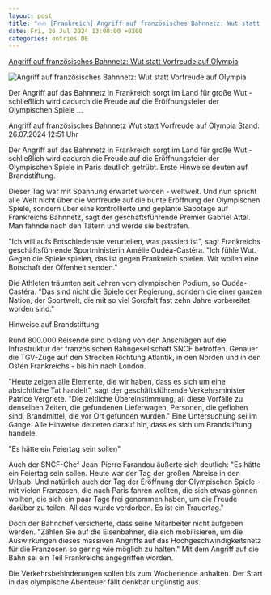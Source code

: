 ```yaml
---
layout: post
title: "🔥🔥 [Frankreich] Angriff auf französisches Bahnnetz: Wut statt Vorfreude auf Olympia"
date: Fri, 26 Jul 2024 13:00:00 +0200
categories: entries DE
---
```

[Angriff auf französisches Bahnnetz: Wut statt Vorfreude auf Olympia](https://www.tagesschau.de/ausland/europa/frankreich-sncf-angriff-100.html)

![Angriff auf französisches Bahnnetz: Wut statt Vorfreude auf Olympia](https://images.tagesschau.de/image/0703feae-3db6-4754-9dd8-e26539805944/AAABkO45qu8/AAABjwnlFvA/16x9-1280/reisende-montparnasse-102.jpg)

Der Angriff auf das Bahnnetz in Frankreich sorgt im Land für große Wut - schließlich wird dadurch die Freude auf die Eröffnungsfeier der Olympischen Spiele ...

Angriff auf französisches Bahnnetz Wut statt Vorfreude auf Olympia Stand: 26.07.2024 12:51 Uhr

Der Angriff auf das Bahnnetz in Frankreich sorgt im Land für große Wut - schließlich wird dadurch die Freude auf die Eröffnungsfeier der Olympischen Spiele in Paris deutlich getrübt. Erste Hinweise deuten auf Brandstiftung.

Dieser Tag war mit Spannung erwartet worden - weltweit. Und nun spricht alle Welt nicht über die Vorfreude auf die bunte Eröffnung der Olympischen Spiele, sondern über eine kontrollierte und geplante Sabotage auf Frankreichs Bahnnetz, sagt der geschäftsführende Premier Gabriel Attal. Man fahnde nach den Tätern und werde sie bestrafen.

"Ich will aufs Entschiedenste verurteilen, was passiert ist", sagt Frankreichs geschäftsführende Sportministerin Amélie Oudéa-Castéra. "Ich fühle Wut. Gegen die Spiele spielen, das ist gegen Frankreich spielen. Wir wollen eine Botschaft der Offenheit senden."

Die Athleten träumten seit Jahren vom olympischen Podium, so Oudéa-Castéra. "Das sind nicht die Spiele der Regierung, sondern die einer ganzen Nation, der Sportwelt, die mit so viel Sorgfalt fast zehn Jahre vorbereitet worden sind."

Hinweise auf Brandstiftung

Rund 800.000 Reisende sind bislang von den Anschlägen auf die Infrastruktur der französischen Bahngesellschaft SNCF betroffen. Genauer die TGV-Züge auf den Strecken Richtung Atlantik, in den Norden und in den Osten Frankreichs - bis hin nach London.

"Heute zeigen alle Elemente, die wir haben, dass es sich um eine absichtliche Tat handelt", sagt der geschäftsführende Verkehrsminister Patrice Vergriete. "Die zeitliche Übereinstimmung, all diese Vorfälle zu denselben Zeiten, die gefundenen Lieferwagen, Personen, die geflohen sind, Brandmittel, die vor Ort gefunden wurden." Eine Untersuchung sei im Gange. Alle Hinweise deuteten darauf hin, dass es sich um Brandstiftung handele.

"Es hätte ein Feiertag sein sollen"

Auch der SNCF-Chef Jean-Pierre Farandou äußerte sich deutlich: "Es hätte ein Feiertag sein sollen. Heute war der Tag der großen Abreise in den Urlaub. Und natürlich auch der Tag der Eröffnung der Olympischen Spiele - mit vielen Franzosen, die nach Paris fahren wollten, die sich etwas gönnen wollten, die sich ein paar Tage frei genommen haben, um die Freude darüber zu teilen. All das wurde verdorben. Es ist ein Trauertag."

Doch der Bahnchef versicherte, dass seine Mitarbeiter nicht aufgeben werden. "Zählen Sie auf die Eisenbahner, die sich mobilisieren, um die Auswirkungen dieses massiven Angriffs auf das Hochgeschwindigkeitsnetz für die Franzosen so gering wie möglich zu halten." Mit dem Angriff auf die Bahn sei ein Teil Frankreichs angegriffen worden.

Die Verkehrsbehinderungen sollen bis zum Wochenende anhalten. Der Start in das olympische Abenteuer fällt denkbar ungünstig aus.

